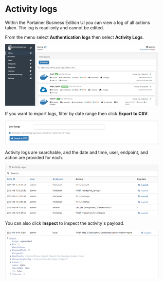 # Activity logs

Within the Portainer Business Edition UI you can view a log of all actions taken. The log is read-only and cannot be edited.

From the menu select **Authentication logs** then select **Activity Logs**.

![](../../.gitbook/assets/be-logs-activity-1.gif)

If you want to export logs, filter by date range then click **Export to CSV**.

![](../../.gitbook/assets/be-logs-activity-2.png)

Activity logs are searchable, and the date and time, user, endpoint, and action are provided for each.

![](../../.gitbook/assets/be-logs-activity-3.png)

You can also click **Inspect** to inspect the activity's payload.

![](../../.gitbook/assets/be-logs-activity-4.png)
